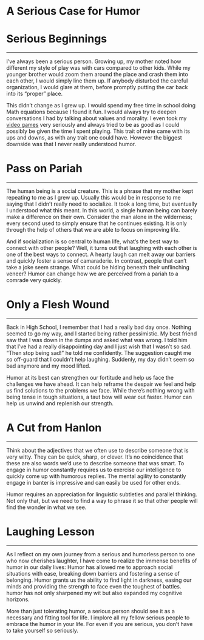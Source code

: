 # A Serious Case for Humor

# Serious Beginnings
--------------------

I’ve always been a serious person. Growing up, my mother noted how different my style of play was with cars compared to other kids. While my younger brother would zoom them around the place and crash them into each other, I would simply line them up. If anybody disturbed the careful organization, I would glare at them, before promptly putting the car back into its “proper” place. 

This didn’t change as I grew up. I would spend my free time in school doing Math equations because I found it fun. I would always try to deepen conversations I had by talking about values and morality. I even took my [video games](https://vhcblade.com/#/blog/games/git_gud) very seriously and always tried to be as good as I could possibly be given the time I spent playing. This trait of mine came with its ups and downs, as with any trait one could have. However the biggest downside was that I never really understood humor.

# Pass on Pariah
----------------

The human being is a social creature. This is a phrase that my mother kept repeating to me as I grew up. Usually this would be in response to me saying that I didn’t really need to socialize. It took a long time, but eventually I understood what this meant. In this world, a single human being can barely make a difference on their own. Consider the man alone in the wilderness; every second used to simply ensure that he continues existing. It is only through the help of others that we are able to focus on improving life.

And if socialization is so central to human life, what’s the best way to connect with other people? Well, it turns out that laughing with each other is one of the best ways to connect. A hearty laugh can melt away our barriers and quickly foster a sense of camaraderie. In contrast, people that can’t take a joke seem strange. What could be hiding beneath their unflinching veneer? Humor can change how we are perceived from a pariah to a comrade very quickly.

# Only a Flesh Wound
--------------------

Back in High School, I remember that I had a really bad day once. Nothing seemed to go my way, and I started being rather pessimistic. My best friend saw that I was down in the dumps and asked what was wrong. I told him that I’ve had a really disappointing day and I just wish that I wasn’t so sad. “Then stop being sad!” he told me confidently. The suggestion caught me so off-guard that I couldn’t help laughing. Suddenly, my day didn’t seem so bad anymore and my mood lifted.

Humor at its best can strengthen our fortitude and help us face the challenges we have ahead. It can help reframe the despair we feel and help us find solutions to the problems we face. While there’s nothing wrong with being tense in tough situations, a taut bow will wear out faster. Humor can help us unwind and replenish our strength.

# A Cut from Hanlon
-------------------

Think about the adjectives that we often use to describe someone that is very witty. They can be quick, sharp, or clever. It’s no coincidence that these are also words we’d use to describe someone that was smart. To engage in humor constantly requires us to exercise our intelligence to quickly come up with humorous replies. The mental agility to constantly engage in banter is impressive and can easily be used for other ends.

Humor requires an appreciation for linguistic subtleties and parallel thinking. Not only that, but we need to find a way to phrase it so that other people will find the wonder in what we see. 

# Laughing Lesson
-----------------

As I reflect on my own journey from a serious and humorless person to one who now cherishes laughter, I have come to realize the immense benefits of humor in our daily lives: Humor has allowed me to approach social situations with ease, breaking down barriers and fostering a sense of belonging. Humor grants us the ability to find light in darkness, easing our minds and providing the strength to face even the toughest of battles. humor has not only sharpened my wit but also expanded my cognitive horizons.

More than just tolerating humor, a serious person should see it as a necessary and fitting tool for life. I implore all my fellow serious people to embrace the humor in your life. For even if you are serious, you don’t have to take yourself so seriously.
